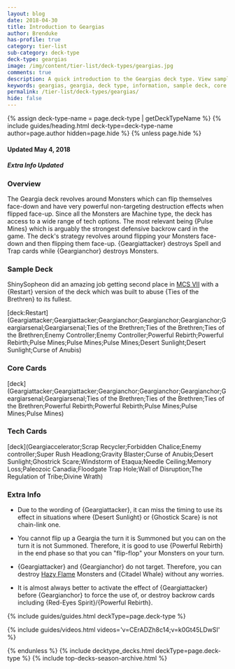 ```yaml
---
layout: blog
date: 2018-04-30
title: Introduction to Geargias
author: Brenduke
has-profile: true
category: tier-list
sub-category: deck-type
deck-type: geargias
image: /img/content/tier-list/deck-types/geargias.jpg
comments: true
description: A quick introduction to the Geargias deck type. View sample decks, core cards, tech cards, quick tips, guides, videos and other information.
keywords: geargias, geargia, deck type, information, sample deck, core cards, tech cards, quick tips, guides, videos
permalink: /tier-list/deck-types/geargias/
hide: false
---
```


{% assign deck-type-name = page.deck-type | getDeckTypeName %}
{% include guides/heading.html deck-type=deck-type-name author=page.author hidden=page.hide %}
{% unless page.hide %}

#### Updated May 4, 2018 
##### Extra Info Updated

### Overview  

The Geargia deck revolves around Monsters which can flip themselves face-down and have very powerful non-targeting destruction effects when flipped face-up. Since all the Monsters are Machine type, the deck has access to a wide range of tech options. The most relevant being {Pulse Mines} which is arguably the strongest defensive backrow card in the game. The deck's strategy revolves around flipping your Monsters face-down and then flipping them face-up. {Geargiattacker} destroys Spell and Trap cards while {Geargianchor} destroys Monsters. 

### Sample Deck  

ShinySopheon did an amazing job getting second place in [MCS VII](/tournaments/meta-championship-series/7/report/) with a {Restart} version of the deck which was built to abuse {Ties of the Brethren} to its fullest. 

[deck:Restart](Geargiattacker;Geargiattacker;Geargianchor;Geargianchor;Geargianchor;Geargiarsenal;Geargiarsenal;Ties of the Brethren;Ties of the Brethren;Ties of the Brethren;Enemy Controller;Enemy Controller;Powerful Rebirth;Powerful Rebirth;Pulse Mines;Pulse Mines;Pulse Mines;Desert Sunlight;Desert Sunlight;Curse of Anubis)

### Core Cards  

[deck](Geargiattacker;Geargiattacker;Geargianchor;Geargianchor;Geargianchor;Geargiarsenal;Geargiarsenal;Ties of the Brethren;Ties of the Brethren;Ties of the Brethren;Powerful Rebirth;Powerful Rebirth;Pulse Mines;Pulse Mines;Pulse Mines)

### Tech Cards  
  

[deck](Geargiaccelerator;Scrap Recycler;Forbidden Chalice;Enemy controller;Super Rush Headlong;Gravity Blaster;Curse of Anubis;Desert Sunlight;Ghostrick Scare;Windstorm of Etaqua;Needle Ceiling;Memory Loss;Paleozoic Canadia;Floodgate Trap Hole;Wall of Disruption;The Regulation of Tribe;Divine Wrath)

### Extra Info  

* Due to the wording of {Geargiattacker}, it can miss the timing to use its effect in situations where {Desert Sunlight} or {Ghostick Scare} is not chain-link one.  

* You cannot flip up a Geargia the turn it is Summoned but you can on the turn it is not Summoned. Therefore, it is good to use {Powerful Rebirth} in the end phase so that you can "flip-flop" your Monsters on your turn.  

* {Geargiattacker} and {Geargianchor} do not target. Therefore, you can destroy [Hazy Flame](/tier-list/deck-types/hazy-flame/) Monsters and {Citadel Whale} without any worries.  

* It is almost always better to activate the effect of {Geargiattacker} before {Geargianchor} to force the use of, or destroy backrow cards including {Red-Eyes Spirit}/{Powerful Rebirth}.  


{% include guides/guides.html deckType=page.deck-type %}

{% include guides/videos.html videos='v=CErADZh8c14;v=k0Gt45LDwSI' %}

{% endunless %}
{% include decktype_decks.html deckType=page.deck-type %}
{% include top-decks-season-archive.html %}